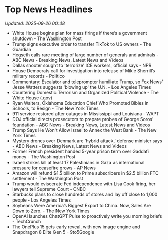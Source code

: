 # Top News Headlines

_Updated: 2025-09-26 00:48_

- White House begins plan for mass firings if there’s a government shutdown - The Washington Post
- Trump signs executive order to transfer TikTok to US owners - The Guardian
- Hegseth calls rare meeting of large number of generals and admirals - ABC News - Breaking News, Latest News and Videos
- Dallas shooter sought to 'terrorize' ICE workers, official says - NPR
- House Democrats call for investigation into release of Mikie Sherrill’s military records - Politico
- Commentary: Escalator and teleprompter humiliate Trump, so Fox News' Jesse Watters suggests 'blowing up' the U.N. - Los Angeles Times
- Countering Domestic Terrorism and Organized Political Violence - The White House (.gov)
- Ryan Walters, Oklahoma Education Chief Who Promoted Bibles in Schools, to Resign - The New York Times
- 911 service restored after outages in Mississippi and Louisiana - WAPT
- DOJ official directs prosecutors to prepare probes of George Soros' foundation - ABC News - Breaking News, Latest News and Videos
- Trump Says He Won’t Allow Israel to Annex the West Bank - The New York Times
- Mystery drones over Denmark are 'hybrid attack,' defense minister says - ABC News - Breaking News, Latest News and Videos
- Former French president handed 5-year prison term over Gaddafi money - The Washington Post
- Israeli strikes kill at least 17 Palestinians in Gaza as international pressure for ceasefire grows - AP News
- Amazon will refund $1.5 billion to Prime subscribers in $2.5 billion FTC settlement - The Washington Post
- Trump would eviscerate Fed independence with Lisa Cook firing, her lawyers tell Supreme Court - CNBC
- Starbucks plans to close hundreds of stores and lay off close to 1,000 people - Los Angeles Times
- Soybeans Were America’s Biggest Export to China. Now, Sales Are Down to Zero. - The New York Times
- OpenAI launches ChatGPT Pulse to proactively write you morning briefs - TechCrunch
- The OnePlus 15 gets early reveal, with new image engine and Snapdragon 8 Elite Gen 5 - 9to5Google